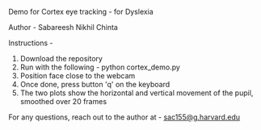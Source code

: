 Demo for Cortex eye tracking - for Dyslexia

Author - Sabareesh Nikhil Chinta


Instructions -

1. Download the repository
2. Run with the following -
		python cortex_demo.py
3. Position face close to the webcam
4. Once done, press button 'q' on the keyboard
5. The two plots show the horizontal and vertical movement of the pupil, smoothed over 20 frames

For any questions, reach out to the author at - sac155@g.harvard.edu
